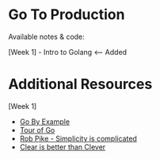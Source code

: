 # Go To Production

Available notes & code:

[Week 1] - Intro to Golang <-- Added


# Additional Resources


[Week 1]

* [Go By Example](https://gobyexample.com/)
* [Tour of Go](https://tour.golang.org/welcome/1)
* [Rob Pike - Simplicity is complicated](https://www.youtube.com/watch?v=rFejpH_tAHM)
* [Clear is better than Clever](https://www.youtube.com/watch?v=NwEuRO_w8HE)
